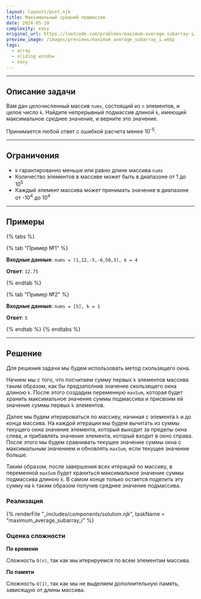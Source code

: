 ```yaml
---
layout: layouts/post.njk
title: Максимальный средний подмассив
date: 2024-05-10
complexity: easy
original_url: https://leetcode.com/problems/maximum-average-subarray-i/
preview_image: /images/previews/maximum_average_subarray_i.webp
tags:
  - array
  - sliding window
  - easy
---
```

---

## Описание задачи

Вам дан целочисленный массив `nums`, состоящий из `n` элементов, и целое число `k`.
Найдите непрерывный подмассив длиной `k`, имеющий максимальное среднее значение, и верните это значение.

Принимается любой ответ с ошибкой расчета менее 10<sup>-5</sup>.

---

## Ограничения

- `k` гарантированно меньше или равно длине массива `nums`
- Количество элементов в массиве может быть в диапазоне от 1 до 10<sup>5</sup>
- Каждый элемент массива может принимать значение в диапазоне от -10<sup>4</sup> до 10<sup>4</sup>

---

## Примеры

{% tabs %}

{% tab "Пример №1" %}

**Входные данные**: `nums = [1,12,-5,-6,50,3], k = 4`

**Ответ**: `12.75`

{% endtab %}

{% tab "Пример №2" %}

**Входные данные**: `nums = [5], k = 1`

**Ответ**: `5`

{% endtab %}
{% endtabs %}

---

## Решение

Для решения задачи мы будем использовать метод скользящего окна.

Начнем мы с того, что посчитаем сумму первых `k` элементов массива таким образом, как бы предзаполнив значение скользящего окна длиною `k`.
После этого создадим переменную `maxSum`, которая будет хранить максимальное значение суммы подмассива и присвоим ей значение суммы первых `k` элементов.

Далее мы будем итерироваться по массиву, начиная с элемента `k` и до конца массива.
На каждой итерации мы будем вычитать из суммы текущего окна значение элемента, который выходит за пределы окна слева, и прибавлять значение элемента, который входит в окно справа.
После этого мы будем сравнивать текущее значение суммы окна с максимальным значением и обновлять `maxSum`, если текущее значение больше.

Таким образом, после завершения всех итераций по массиву, в переменной `maxSum` будет храниться максимальное значение суммы подмассива длиною `k`.
В самом конце только остается поделить эту сумму на `k` таким образом получив среднее значение подмассива.

### Реализация

{% renderFile "_includes/components/solution.njk", taskName = "maximum_average_subarray_i" %}

### Оценка сложности

**По времени**

Сложность `O(n)`, так как мы итерируемся по всем элементам массива.

**По памяти**

Сложность `O(1)`, так как мы не выделяем дополнительную память, зависящую от длины массива.
